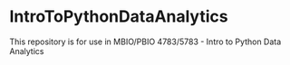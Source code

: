# IntroToPythonDataAnalytics
This repository is for use in MBIO/PBIO 4783/5783 - Intro to Python Data Analytics
